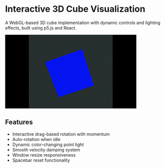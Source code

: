 # Interactive 3D Cube Visualization

A WebGL-based 3D cube implementation with dynamic controls and lighting effects, built using p5.js and React.

![Cube Demo](./assets/CUBO.gif)

## Features

- Interactive drag-based rotation with momentum
- Auto-rotation when idle
- Dynamic color-changing point light
- Smooth velocity damping system
- Window resize responsiveness
- Spacebar reset functionality

